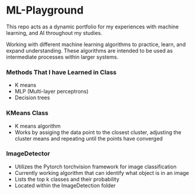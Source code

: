 # ML-Playground
This repo acts as a dynamic portfolio for my experiences with machine learning, and AI throughout my studies.

Working with different machine learning algorithms to practice, learn, and expand understanding. These algorithms are intended to be used as intermediate processes within larger systems.

### Methods That I have Learned in Class
- K means
- MLP (Multi-layer perceptrons)
- Decision trees

### KMeans Class
- K means algorithm
- Works by assiging the data point to the closest cluster, adjusting the cluster means and repeating until the points have converged

### ImageDetector
- Utilizes the Pytorch torchvision framework for image classification
- Currently working algorithm that can identify what object is in an image
- Lists the top k classes and their probability
- Located within the ImageDetection folder
